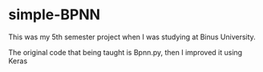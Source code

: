 # simple-BPNN
This was my 5th semester project when I was studying at Binus University.

The original code that being taught is Bpnn.py, then I improved it using Keras
